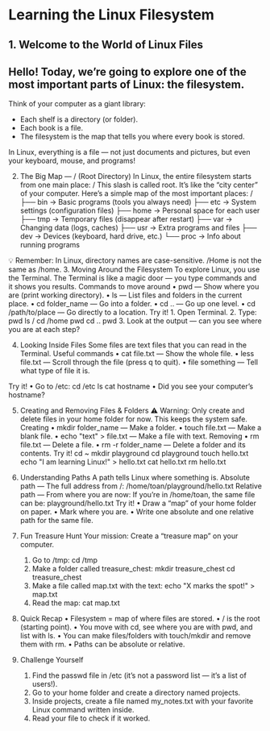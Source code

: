# Learning the Linux Filesystem

## 1. Welcome to the World of Linux Files

Hello! Today, we’re going to explore one of the most important parts of Linux: the filesystem.
---
Think of your computer as a giant library:
- Each shelf is a directory (or folder).
- Each book is a file.
- The filesystem is the map that tells you where every book is stored.

In Linux, everything is a file — not just documents and pictures, but even your keyboard, mouse, and programs!

2. The Big Map — / (Root Directory)
In Linux, the entire filesystem starts from one main place: /
This slash is called root. It’s like the “city center” of your computer.
Here’s a simple map of the most important places:
 /
├── bin     → Basic programs (tools you always need)
├── etc     → System settings (configuration files)
├── home    → Personal space for each user
├── tmp     → Temporary files (disappear after restart)
├── var     → Changing data (logs, caches)
├── usr     → Extra programs and files
├── dev     → Devices (keyboard, hard drive, etc.)
└── proc    → Info about running programs

💡 Remember: In Linux, directory names are case-sensitive. /Home is not the same as /home.
3. Moving Around the Filesystem
To explore Linux, you use the Terminal.
The Terminal is like a magic door — you type commands and it shows you results.
Commands to move around
    • pwd — Show where you are (print working directory).
    • ls — List files and folders in the current place.
    • cd folder_name — Go into a folder.
    • cd .. — Go up one level.
    • cd /path/to/place — Go directly to a location.
Try it!
    1. Open Terminal.
    2. Type:
       	pwd
       	ls /
       	cd /home
       	pwd
       	cd ..
       	pwd
    3. Look at the output — can you see where you are at each step?

4. Looking Inside Files
Some files are text files that you can read in the Terminal.
Useful commands
    • cat file.txt — Show the whole file.
    • less file.txt — Scroll through the file (press q to quit).
    • file something — Tell what type of file it is.

Try it!
    • Go to /etc:
	cd /etc
	ls
	cat hostname
    • Did you see your computer’s hostname?

5. Creating and Removing Files & Folders
⚠ Warning: Only create and delete files in your home folder for now.
This keeps the system safe.
Creating
    • mkdir folder_name — Make a folder.
    • touch file.txt — Make a blank file.
    • echo "text" > file.txt — Make a file with text.
Removing
    • rm file.txt — Delete a file.
    • rm -r folder_name — Delete a folder and its contents.
Try it!
	cd ~
	mkdir playground
	cd playground
	touch hello.txt
	echo "I am learning Linux!" > hello.txt
	cat hello.txt
	rm hello.txt
6. Understanding Paths
A path tells Linux where something is.
Absolute path — The full address from /:
	/home/toan/playground/hello.txt
Relative path — From where you are now:
If you’re in /home/toan, the same file can be:
	playground/hello.txt
Try it!
    • Draw a “map” of your home folder on paper.
    • Mark where you are.
    • Write one absolute and one relative path for the same file.
7. Fun Treasure Hunt
Your mission: Create a “treasure map” on your computer.
    1. Go to /tmp:
	cd /tmp
    2. Make a folder called treasure_chest:
	mkdir treasure_chest
	cd treasure_chest
    3. Make a file called map.txt with the text:
       echo "X marks the spot!" > map.txt
    4. Read the map:
       cat map.txt

8. Quick Recap
    • Filesystem = map of where files are stored.
    • / is the root (starting point).
    • You move with cd, see where you are with pwd, and list with ls.
    • You can make files/folders with touch/mkdir and remove them with rm.
    • Paths can be absolute or relative.
9. Challenge Yourself
    1. Find the passwd file in /etc (it’s not a password list — it’s a list of users!).
    2. Go to your home folder and create a directory named projects.
    3. Inside projects, create a file named my_notes.txt with your favorite Linux command written inside.
    4. Read your file to check if it worked.
